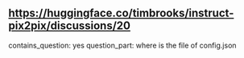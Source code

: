 ## https://huggingface.co/timbrooks/instruct-pix2pix/discussions/20

contains_question: yes
question_part: where is the file of config.json